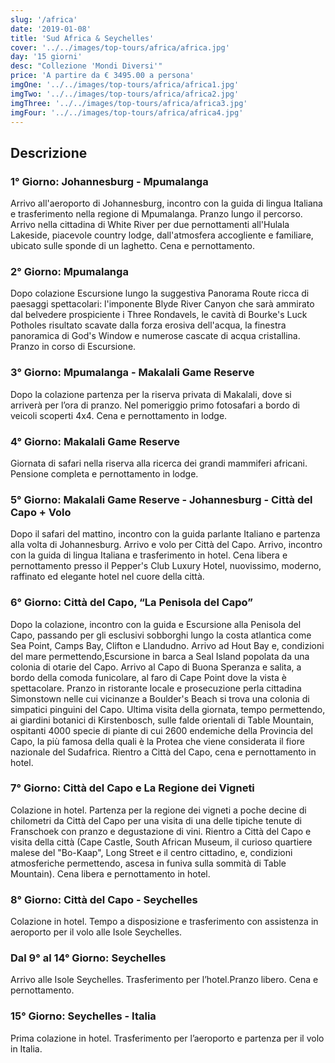 ```yaml
---
slug: '/africa'
date: '2019-01-08'
title: 'Sud Africa & Seychelles'
cover: '../../images/top-tours/africa/africa.jpg'
day: '15 giorni'
desc: "Collezione 'Mondi Diversi'"
price: 'A partire da € 3495.00 a persona'
imgOne: '../../images/top-tours/africa/africa1.jpg'
imgTwo: '../../images/top-tours/africa/africa2.jpg'
imgThree: '../../images/top-tours/africa/africa3.jpg'
imgFour: '../../images/top-tours/africa/africa4.jpg'
---
```


<div class="copy">

## Descrizione

### 1° Giorno: Johannesburg - Mpumalanga

Arrivo all'aeroporto di Johannesburg, incontro con la guida di lingua Italiana e trasferimento nella regione di Mpumalanga. Pranzo lungo il percorso. Arrivo nella cittadina di White River per due pernottamenti all'Hulala Lakeside, piacevole country lodge, dall'atmosfera accogliente e familiare, ubicato sulle sponde di un laghetto. Cena e pernottamento.

### 2° Giorno: Mpumalanga

Dopo colazione Escursione lungo la suggestiva Panorama Route ricca di paesaggi spettacolari: l'imponente Blyde River Canyon che sarà ammirato dal belvedere prospiciente i Three Rondavels, le cavità di Bourke's Luck Potholes risultato scavate dalla forza erosiva dell'acqua, la finestra panoramica di God's Window e numerose cascate di acqua cristallina. Pranzo in corso di Escursione.

### 3° Giorno: Mpumalanga - Makalali Game Reserve

Dopo la colazione partenza per la riserva privata di Makalali, dove si arriverà per l’ora di pranzo. Nel pomeriggio primo fotosafari a bordo di veicoli scoperti 4x4. Cena e pernottamento in lodge.

### 4° Giorno: Makalali Game Reserve

Giornata di safari nella riserva alla ricerca dei grandi mammiferi africani. Pensione completa e pernottamento in lodge.

### 5° Giorno: Makalali Game Reserve - Johannesburg - Città del Capo + Volo

Dopo il safari del mattino, incontro con la guida parlante Italiano e partenza alla volta di Johannesburg. Arrivo e volo per Città del Capo. Arrivo, incontro con la guida di lingua Italiana e trasferimento in hotel. Cena libera e pernottamento presso il Pepper's Club Luxury Hotel, nuovissimo, moderno, raffinato ed elegante hotel nel cuore della città.

### 6° Giorno: Città del Capo, “La Penisola del Capo”

Dopo la colazione, incontro con la guida e Escursione alla Penisola del Capo, passando per gli esclusivi sobborghi lungo la costa atlantica come Sea Point, Camps Bay, Clifton e Llandudno. Arrivo ad Hout Bay e, condizioni del mare permettendo,Escursione in barca a Seal Island popolata da una colonia di otarie del Capo. Arrivo al Capo di Buona Speranza e salita, a bordo della comoda funicolare, al faro di Cape Point dove la vista è spettacolare. Pranzo in ristorante locale e prosecuzione perla cittadina Simonstown nelle cui vicinanze a Boulder's Beach si trova una colonia di simpatici pinguini del Capo. Ultima visita della giornata, tempo permettendo, ai giardini botanici di Kirstenbosch, sulle falde orientali di Table Mountain, ospitanti 4000 specie di piante di cui 2600 endemiche della Provincia del Capo, la più famosa della quali è la Protea che viene considerata il fiore nazionale del Sudafrica. Rientro a Città del Capo, cena e pernottamento in hotel.

### 7° Giorno: Città del Capo e La Regione dei Vigneti

Colazione in hotel. Partenza per la regione dei vigneti a poche decine di chilometri da Città del Capo per una visita di una delle tipiche tenute di Franschoek con pranzo e degustazione di vini. Rientro a Città del Capo e visita della città (Cape Castle, South African Museum, il curioso quartiere malese del "Bo-Kaap", Long Street e il centro cittadino, e, condizioni atmosferiche permettendo, ascesa in funiva sulla sommità di Table Mountain). Cena libera e pernottamento in hotel.

### 8° Giorno: Città del Capo - Seychelles

Colazione in hotel. Tempo a disposizione e trasferimento con assistenza in aeroporto per il volo alle Isole Seychelles.

### Dal 9° al 14° Giorno: Seychelles

Arrivo alle Isole Seychelles. Trasferimento per l’hotel.Pranzo libero. Cena e pernottamento.

### 15° Giorno: Seychelles - Italia

Prima colazione in hotel. Trasferimento per l’aeroporto e partenza per il volo in Italia.

</div>
